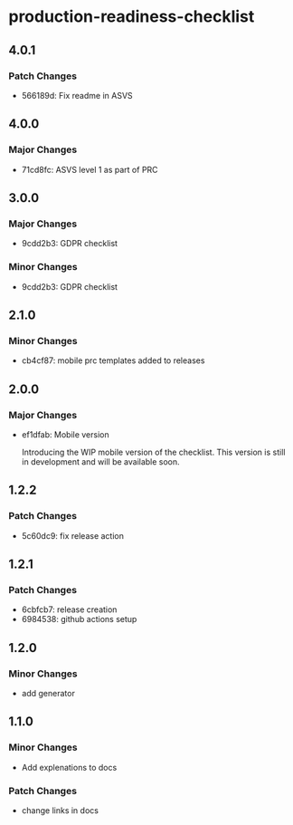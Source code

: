 # production-readiness-checklist

## 4.0.1

### Patch Changes

- 566189d: Fix readme in ASVS

## 4.0.0

### Major Changes

- 71cd8fc: ASVS level 1 as part of PRC

## 3.0.0

### Major Changes

- 9cdd2b3: GDPR checklist

### Minor Changes

- 9cdd2b3: GDPR checklist

## 2.1.0

### Minor Changes

- cb4cf87: mobile prc templates added to releases

## 2.0.0

### Major Changes

- ef1dfab: Mobile version

  Introducing the WIP mobile version of the checklist. This version is still in development and will be available soon.

## 1.2.2

### Patch Changes

- 5c60dc9: fix release action

## 1.2.1

### Patch Changes

- 6cbfcb7: release creation
- 6984538: github actions setup

## 1.2.0

### Minor Changes

- add generator

## 1.1.0

### Minor Changes

- Add explenations to docs

### Patch Changes

- change links in docs
